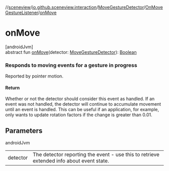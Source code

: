 //[sceneview](../../../../index.md)/[io.github.sceneview.interaction](../../index.md)/[MoveGestureDetector](../index.md)/[OnMoveGestureListener](index.md)/[onMove](on-move.md)

# onMove

[androidJvm]\
abstract fun [onMove](on-move.md)(detector: [MoveGestureDetector](../index.md)): [Boolean](https://kotlinlang.org/api/latest/jvm/stdlib/kotlin/-boolean/index.html)

###  Responds to moving events for a gesture in progress

Reported by pointer motion.

#### Return

Whether or not the detector should consider this event as handled. If an event was not handled, the detector will continue to accumulate movement until an event is handled. This can be useful if an application, for example, only wants to update rotation factors if the change is greater than 0.01.

## Parameters

androidJvm

| | |
|---|---|
| detector | The detector reporting the event - use this to retrieve extended info about event state. |

